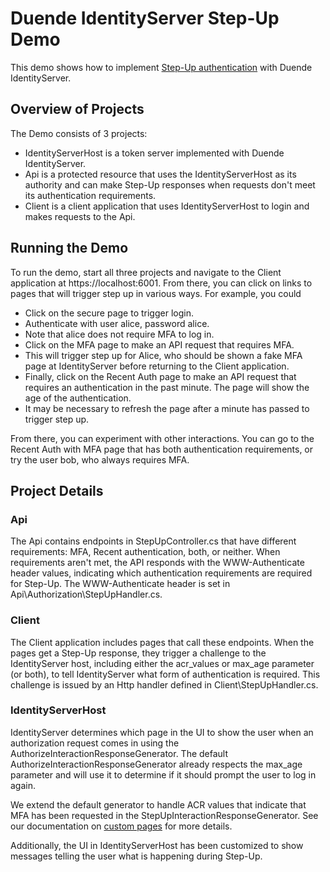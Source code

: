 
# Duende IdentityServer Step-Up Demo
This demo shows how to implement [Step-Up authentication](https://datatracker.ietf.org/doc/draft-ietf-oauth-step-up-authn-challenge)
with Duende IdentityServer. 

## Overview of Projects
The Demo consists of 3 projects:
- IdentityServerHost is a token server implemented with Duende IdentityServer.
- Api is a protected resource that uses the IdentityServerHost as its authority
  and can make Step-Up responses when requests don't meet its authentication
  requirements.
- Client is a client application that uses IdentityServerHost to login and makes
  requests to the Api.

## Running the Demo
To run the demo, start all three projects and navigate to the Client application
at https://localhost:6001. From there, you can click on links to pages that will
trigger step up in various ways. For example, you could 
- Click on the secure page to trigger login.
- Authenticate with user alice, password alice.
- Note that alice does not require MFA to log in.
- Click on the MFA page to make an API request that requires MFA.
- This will trigger step up for Alice, who should be shown a fake MFA page at
  IdentityServer before returning to the Client application.
- Finally, click on the Recent Auth page to make an API request that requires an
  authentication in the past minute. The page will show the age of the authentication. 
- It may be necessary to refresh the page after a minute has passed to trigger
  step up.

From there, you can experiment with other interactions. You can go to the Recent
Auth with MFA page that has both authentication requirements, or try the user
bob, who always requires MFA. 

## Project Details 

### Api
The Api contains endpoints in StepUpController.cs that have different
requirements: MFA, Recent authentication, both, or neither. When requirements
aren't met, the API responds with the WWW-Authenticate header values, indicating
which authentication requirements are required for Step-Up. The WWW-Authenticate
header is set in Api\Authorization\StepUpHandler.cs.

### Client
The Client application includes pages that call these endpoints. When the pages
get a Step-Up response, they trigger a challenge to the IdentityServer host,
including either the acr_values or max_age parameter (or both), to tell
IdentityServer what form of authentication is required. This challenge is issued
by an Http handler defined in Client\StepUpHandler.cs.

### IdentityServerHost
IdentityServer determines which page in the UI to show the user when an
authorization request comes in using the AuthorizeInteractionResponseGenerator.
The default AuthorizeInteractionResponseGenerator already respects the max_age
parameter and will use it to determine if it should prompt the user to log in
again. 

We extend the default generator to handle ACR values that indicate that MFA has
been requested in the StepUpInteractionResponseGenerator. See our documentation
on [custom pages](https://docs.duendesoftware.com/identityserver/v6/ui/custom/)
for more details.

Additionally, the UI in IdentityServerHost has been customized to show messages
telling the user what is happening during Step-Up.